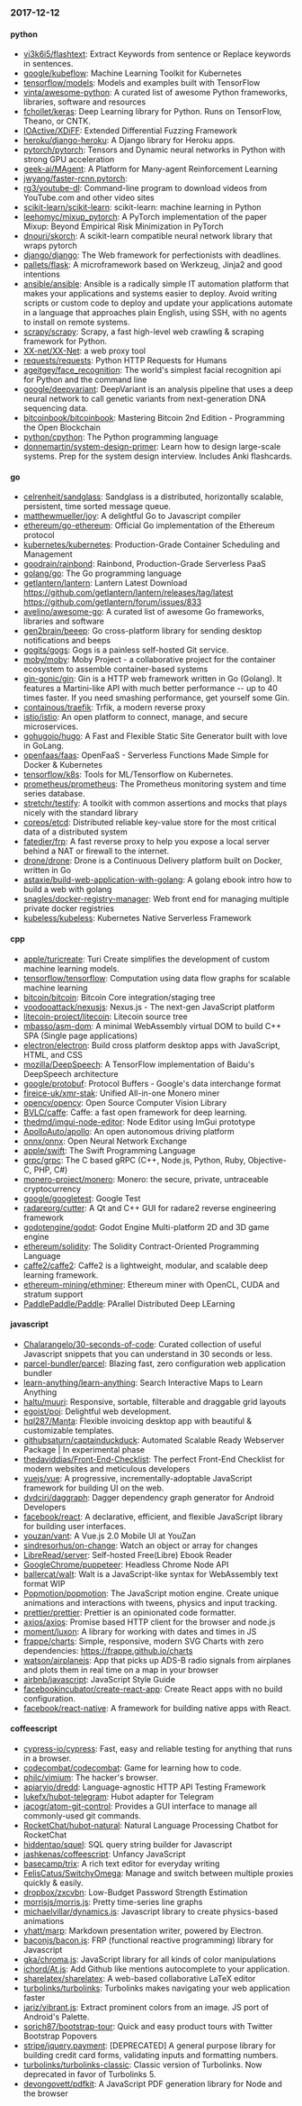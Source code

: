 ### 2017-12-12

#### python
* [vi3k6i5/flashtext](https://github.com/vi3k6i5/flashtext): Extract Keywords from sentence or Replace keywords in sentences.
* [google/kubeflow](https://github.com/google/kubeflow): Machine Learning Toolkit for Kubernetes
* [tensorflow/models](https://github.com/tensorflow/models): Models and examples built with TensorFlow
* [vinta/awesome-python](https://github.com/vinta/awesome-python): A curated list of awesome Python frameworks, libraries, software and resources
* [fchollet/keras](https://github.com/fchollet/keras): Deep Learning library for Python. Runs on TensorFlow, Theano, or CNTK.
* [IOActive/XDiFF](https://github.com/IOActive/XDiFF): Extended Differential Fuzzing Framework
* [heroku/django-heroku](https://github.com/heroku/django-heroku): A Django library for Heroku apps.
* [pytorch/pytorch](https://github.com/pytorch/pytorch): Tensors and Dynamic neural networks in Python with strong GPU acceleration
* [geek-ai/MAgent](https://github.com/geek-ai/MAgent): A Platform for Many-agent Reinforcement Learning
* [jwyang/faster-rcnn.pytorch](https://github.com/jwyang/faster-rcnn.pytorch): 
* [rg3/youtube-dl](https://github.com/rg3/youtube-dl): Command-line program to download videos from YouTube.com and other video sites
* [scikit-learn/scikit-learn](https://github.com/scikit-learn/scikit-learn): scikit-learn: machine learning in Python
* [leehomyc/mixup_pytorch](https://github.com/leehomyc/mixup_pytorch): A PyTorch implementation of the paper Mixup: Beyond Empirical Risk Minimization in PyTorch
* [dnouri/skorch](https://github.com/dnouri/skorch): A scikit-learn compatible neural network library that wraps pytorch
* [django/django](https://github.com/django/django): The Web framework for perfectionists with deadlines.
* [pallets/flask](https://github.com/pallets/flask): A microframework based on Werkzeug, Jinja2 and good intentions
* [ansible/ansible](https://github.com/ansible/ansible): Ansible is a radically simple IT automation platform that makes your applications and systems easier to deploy. Avoid writing scripts or custom code to deploy and update your applications automate in a language that approaches plain English, using SSH, with no agents to install on remote systems.
* [scrapy/scrapy](https://github.com/scrapy/scrapy): Scrapy, a fast high-level web crawling & scraping framework for Python.
* [XX-net/XX-Net](https://github.com/XX-net/XX-Net): a web proxy tool
* [requests/requests](https://github.com/requests/requests): Python HTTP Requests for Humans 
* [ageitgey/face_recognition](https://github.com/ageitgey/face_recognition): The world's simplest facial recognition api for Python and the command line
* [google/deepvariant](https://github.com/google/deepvariant): DeepVariant is an analysis pipeline that uses a deep neural network to call genetic variants from next-generation DNA sequencing data.
* [bitcoinbook/bitcoinbook](https://github.com/bitcoinbook/bitcoinbook): Mastering Bitcoin 2nd Edition - Programming the Open Blockchain
* [python/cpython](https://github.com/python/cpython): The Python programming language
* [donnemartin/system-design-primer](https://github.com/donnemartin/system-design-primer): Learn how to design large-scale systems. Prep for the system design interview. Includes Anki flashcards.

#### go
* [celrenheit/sandglass](https://github.com/celrenheit/sandglass): Sandglass is a distributed, horizontally scalable, persistent, time sorted message queue.
* [matthewmueller/joy](https://github.com/matthewmueller/joy): A delightful Go to Javascript compiler
* [ethereum/go-ethereum](https://github.com/ethereum/go-ethereum): Official Go implementation of the Ethereum protocol
* [kubernetes/kubernetes](https://github.com/kubernetes/kubernetes): Production-Grade Container Scheduling and Management
* [goodrain/rainbond](https://github.com/goodrain/rainbond): Rainbond, Production-Grade Serverless PaaS
* [golang/go](https://github.com/golang/go): The Go programming language
* [getlantern/lantern](https://github.com/getlantern/lantern): Lantern Latest Download https://github.com/getlantern/lantern/releases/tag/latest  https://github.com/getlantern/forum/issues/833 
* [avelino/awesome-go](https://github.com/avelino/awesome-go): A curated list of awesome Go frameworks, libraries and software
* [gen2brain/beeep](https://github.com/gen2brain/beeep): Go cross-platform library for sending desktop notifications and beeps
* [gogits/gogs](https://github.com/gogits/gogs): Gogs is a painless self-hosted Git service.
* [moby/moby](https://github.com/moby/moby): Moby Project - a collaborative project for the container ecosystem to assemble container-based systems
* [gin-gonic/gin](https://github.com/gin-gonic/gin): Gin is a HTTP web framework written in Go (Golang). It features a Martini-like API with much better performance -- up to 40 times faster. If you need smashing performance, get yourself some Gin.
* [containous/traefik](https://github.com/containous/traefik): Trfik, a modern reverse proxy
* [istio/istio](https://github.com/istio/istio): An open platform to connect, manage, and secure microservices.
* [gohugoio/hugo](https://github.com/gohugoio/hugo): A Fast and Flexible Static Site Generator built with love in GoLang.
* [openfaas/faas](https://github.com/openfaas/faas): OpenFaaS - Serverless Functions Made Simple for Docker & Kubernetes
* [tensorflow/k8s](https://github.com/tensorflow/k8s): Tools for ML/Tensorflow on Kubernetes.
* [prometheus/prometheus](https://github.com/prometheus/prometheus): The Prometheus monitoring system and time series database.
* [stretchr/testify](https://github.com/stretchr/testify): A toolkit with common assertions and mocks that plays nicely with the standard library
* [coreos/etcd](https://github.com/coreos/etcd): Distributed reliable key-value store for the most critical data of a distributed system
* [fatedier/frp](https://github.com/fatedier/frp): A fast reverse proxy to help you expose a local server behind a NAT or firewall to the internet.
* [drone/drone](https://github.com/drone/drone): Drone is a Continuous Delivery platform built on Docker, written in Go
* [astaxie/build-web-application-with-golang](https://github.com/astaxie/build-web-application-with-golang): A golang ebook intro how to build a web with golang
* [snagles/docker-registry-manager](https://github.com/snagles/docker-registry-manager): Web front end for managing multiple private docker registries
* [kubeless/kubeless](https://github.com/kubeless/kubeless): Kubernetes Native Serverless Framework

#### cpp
* [apple/turicreate](https://github.com/apple/turicreate): Turi Create simplifies the development of custom machine learning models.
* [tensorflow/tensorflow](https://github.com/tensorflow/tensorflow): Computation using data flow graphs for scalable machine learning
* [bitcoin/bitcoin](https://github.com/bitcoin/bitcoin): Bitcoin Core integration/staging tree
* [voodooattack/nexusjs](https://github.com/voodooattack/nexusjs): Nexus.js - The next-gen JavaScript platform
* [litecoin-project/litecoin](https://github.com/litecoin-project/litecoin): Litecoin source tree
* [mbasso/asm-dom](https://github.com/mbasso/asm-dom): A minimal WebAssembly virtual DOM to build C++ SPA (Single page applications)
* [electron/electron](https://github.com/electron/electron): Build cross platform desktop apps with JavaScript, HTML, and CSS
* [mozilla/DeepSpeech](https://github.com/mozilla/DeepSpeech): A TensorFlow implementation of Baidu's DeepSpeech architecture
* [google/protobuf](https://github.com/google/protobuf): Protocol Buffers - Google's data interchange format
* [fireice-uk/xmr-stak](https://github.com/fireice-uk/xmr-stak): Unified All-in-one Monero miner
* [opencv/opencv](https://github.com/opencv/opencv): Open Source Computer Vision Library
* [BVLC/caffe](https://github.com/BVLC/caffe): Caffe: a fast open framework for deep learning.
* [thedmd/imgui-node-editor](https://github.com/thedmd/imgui-node-editor): Node Editor using ImGui prototype
* [ApolloAuto/apollo](https://github.com/ApolloAuto/apollo): An open autonomous driving platform
* [onnx/onnx](https://github.com/onnx/onnx): Open Neural Network Exchange
* [apple/swift](https://github.com/apple/swift): The Swift Programming Language
* [grpc/grpc](https://github.com/grpc/grpc): The C based gRPC (C++, Node.js, Python, Ruby, Objective-C, PHP, C#)
* [monero-project/monero](https://github.com/monero-project/monero): Monero: the secure, private, untraceable cryptocurrency
* [google/googletest](https://github.com/google/googletest): Google Test
* [radareorg/cutter](https://github.com/radareorg/cutter): A Qt and C++ GUI for radare2 reverse engineering framework
* [godotengine/godot](https://github.com/godotengine/godot): Godot Engine  Multi-platform 2D and 3D game engine
* [ethereum/solidity](https://github.com/ethereum/solidity): The Solidity Contract-Oriented Programming Language
* [caffe2/caffe2](https://github.com/caffe2/caffe2): Caffe2 is a lightweight, modular, and scalable deep learning framework.
* [ethereum-mining/ethminer](https://github.com/ethereum-mining/ethminer): Ethereum miner with OpenCL, CUDA and stratum support
* [PaddlePaddle/Paddle](https://github.com/PaddlePaddle/Paddle): PArallel Distributed Deep LEarning

#### javascript
* [Chalarangelo/30-seconds-of-code](https://github.com/Chalarangelo/30-seconds-of-code): Curated collection of useful Javascript snippets that you can understand in 30 seconds or less.
* [parcel-bundler/parcel](https://github.com/parcel-bundler/parcel):  Blazing fast, zero configuration web application bundler
* [learn-anything/learn-anything](https://github.com/learn-anything/learn-anything):  Search Interactive Maps to Learn Anything
* [haltu/muuri](https://github.com/haltu/muuri): Responsive, sortable, filterable and draggable grid layouts
* [egoist/poi](https://github.com/egoist/poi):  Delightful web development.
* [hql287/Manta](https://github.com/hql287/Manta):  Flexible invoicing desktop app with beautiful & customizable templates.
* [githubsaturn/captainduckduck](https://github.com/githubsaturn/captainduckduck): Automated Scalable Ready Webserver Package | In experimental phase
* [thedaviddias/Front-End-Checklist](https://github.com/thedaviddias/Front-End-Checklist):  The perfect Front-End Checklist for modern websites and meticulous developers
* [vuejs/vue](https://github.com/vuejs/vue): A progressive, incrementally-adoptable JavaScript framework for building UI on the web.
* [dvdciri/daggraph](https://github.com/dvdciri/daggraph): Dagger dependency graph generator for Android Developers
* [facebook/react](https://github.com/facebook/react): A declarative, efficient, and flexible JavaScript library for building user interfaces.
* [youzan/vant](https://github.com/youzan/vant): A Vue.js 2.0 Mobile UI at YouZan
* [sindresorhus/on-change](https://github.com/sindresorhus/on-change): Watch an object or array for changes
* [LibreRead/server](https://github.com/LibreRead/server): Self-hosted Free(Libre) Ebook Reader
* [GoogleChrome/puppeteer](https://github.com/GoogleChrome/puppeteer): Headless Chrome Node API
* [ballercat/walt](https://github.com/ballercat/walt):  Walt is a JavaScript-like syntax for WebAssembly text format  WIP 
* [Popmotion/popmotion](https://github.com/Popmotion/popmotion): The JavaScript motion engine. Create unique animations and interactions with tweens, physics and input tracking.
* [prettier/prettier](https://github.com/prettier/prettier): Prettier is an opinionated code formatter.
* [axios/axios](https://github.com/axios/axios): Promise based HTTP client for the browser and node.js
* [moment/luxon](https://github.com/moment/luxon):  A library for working with dates and times in JS
* [frappe/charts](https://github.com/frappe/charts): Simple, responsive, modern SVG Charts with zero dependencies: https://frappe.github.io/charts
* [watson/airplanejs](https://github.com/watson/airplanejs):   App that picks up ADS-B radio signals from airplanes and plots them in real time on a map in your browser
* [airbnb/javascript](https://github.com/airbnb/javascript): JavaScript Style Guide
* [facebookincubator/create-react-app](https://github.com/facebookincubator/create-react-app): Create React apps with no build configuration.
* [facebook/react-native](https://github.com/facebook/react-native): A framework for building native apps with React.

#### coffeescript
* [cypress-io/cypress](https://github.com/cypress-io/cypress): Fast, easy and reliable testing for anything that runs in a browser.
* [codecombat/codecombat](https://github.com/codecombat/codecombat): Game for learning how to code.
* [philc/vimium](https://github.com/philc/vimium): The hacker's browser.
* [apiaryio/dredd](https://github.com/apiaryio/dredd): Language-agnostic HTTP API Testing Framework
* [lukefx/hubot-telegram](https://github.com/lukefx/hubot-telegram): Hubot adapter for Telegram
* [jacogr/atom-git-control](https://github.com/jacogr/atom-git-control): Provides a GUI interface to manage all commonly-used git commands.
* [RocketChat/hubot-natural](https://github.com/RocketChat/hubot-natural): Natural Language Processing Chatbot for RocketChat
* [hiddentao/squel](https://github.com/hiddentao/squel):  SQL query string builder for Javascript
* [jashkenas/coffeescript](https://github.com/jashkenas/coffeescript): Unfancy JavaScript
* [basecamp/trix](https://github.com/basecamp/trix): A rich text editor for everyday writing
* [FelisCatus/SwitchyOmega](https://github.com/FelisCatus/SwitchyOmega): Manage and switch between multiple proxies quickly & easily.
* [dropbox/zxcvbn](https://github.com/dropbox/zxcvbn): Low-Budget Password Strength Estimation
* [morrisjs/morris.js](https://github.com/morrisjs/morris.js): Pretty time-series line graphs
* [michaelvillar/dynamics.js](https://github.com/michaelvillar/dynamics.js): Javascript library to create physics-based animations
* [yhatt/marp](https://github.com/yhatt/marp): Markdown presentation writer, powered by Electron.
* [baconjs/bacon.js](https://github.com/baconjs/bacon.js): FRP (functional reactive programming) library for Javascript
* [gka/chroma.js](https://github.com/gka/chroma.js): JavaScript library for all kinds of color manipulations
* [ichord/At.js](https://github.com/ichord/At.js): Add Github like mentions autocomplete to your application.
* [sharelatex/sharelatex](https://github.com/sharelatex/sharelatex): A web-based collaborative LaTeX editor
* [turbolinks/turbolinks](https://github.com/turbolinks/turbolinks): Turbolinks makes navigating your web application faster
* [jariz/vibrant.js](https://github.com/jariz/vibrant.js): Extract prominent colors from an image. JS port of Android's Palette.
* [sorich87/bootstrap-tour](https://github.com/sorich87/bootstrap-tour): Quick and easy product tours with Twitter Bootstrap Popovers
* [stripe/jquery.payment](https://github.com/stripe/jquery.payment): [DEPRECATED] A general purpose library for building credit card forms, validating inputs and formatting numbers.
* [turbolinks/turbolinks-classic](https://github.com/turbolinks/turbolinks-classic): Classic version of Turbolinks. Now deprecated in favor of Turbolinks 5.
* [devongovett/pdfkit](https://github.com/devongovett/pdfkit): A JavaScript PDF generation library for Node and the browser
